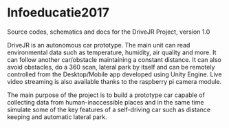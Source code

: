 # Infoeducatie2017
Source codes, schematics and docs for the DriveJR Project, version 1.0

DriveJR is an autonomous car prototype. The main unit can read environmental data such as temperature, humidity, air quality and more. It can follow another car/obstacle maintaining a constant distance. It can also avoid obstacles, do a 360 scan, lateral park by itself and can be remotely controlled from the Desktop/Mobile app developed using Unity Engine. Live video streaming is also available thanks to the raspberry pi camera module.

The main purpose of the project is to build a prototype car capable of collecting data from human-inaccessible places and in the same time simulate some of the key features of a self-driving car such as distance keeping and automatic lateral park.
